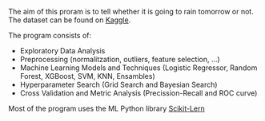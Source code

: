 The aim of this proram is to tell whether it is going to rain tomorrow or not. The dataset can be found on [Kaggle](https://www.kaggle.com/datasets/jsphyg/weather-dataset-rattle-package). 


The program consists of:
- Exploratory Data Analysis
- Preprocessing (normalitzation, outliers, feature selection, ...)
- Machine Learning Models and Techniques (Logistic Regressor, Random Forest, XGBoost, SVM, KNN, Ensambles)
- Hyperparameter Search (Grid Search and Bayesian Search)
- Cross Validation and Metric Analysis (Precission-Recall and ROC curve)  

Most of the program uses the ML Python library [Scikit-Lern](https://scikit-learn.org/stable/)
